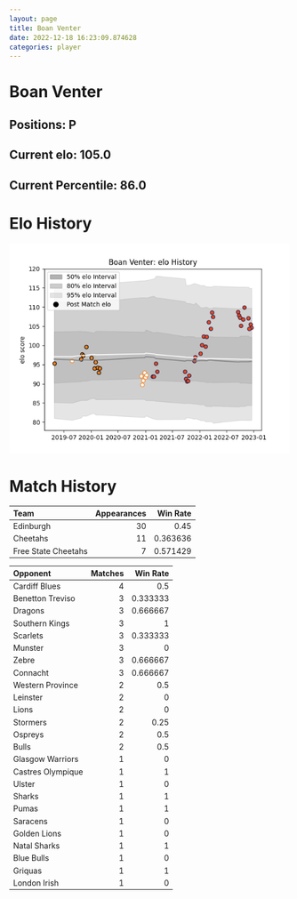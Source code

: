 ```yaml
---  
layout: page  
title: Boan Venter  
date: 2022-12-18 16:23:09.874628  
categories: player  
---
```

# Boan Venter

## Positions: P

## Current elo: 105.0

## Current Percentile: 86.0

# Elo History


![elo history](history_BoanVenter.png)
# Match History


| Team                |   Appearances |   Win Rate |
|:--------------------|--------------:|-----------:|
| Edinburgh           |            30 |   0.45     |
| Cheetahs            |            11 |   0.363636 |
| Free State Cheetahs |             7 |   0.571429 |

| Opponent          |   Matches |   Win Rate |
|:------------------|----------:|-----------:|
| Cardiff Blues     |         4 |   0.5      |
| Benetton Treviso  |         3 |   0.333333 |
| Dragons           |         3 |   0.666667 |
| Southern Kings    |         3 |   1        |
| Scarlets          |         3 |   0.333333 |
| Munster           |         3 |   0        |
| Zebre             |         3 |   0.666667 |
| Connacht          |         3 |   0.666667 |
| Western Province  |         2 |   0.5      |
| Leinster          |         2 |   0        |
| Lions             |         2 |   0        |
| Stormers          |         2 |   0.25     |
| Ospreys           |         2 |   0.5      |
| Bulls             |         2 |   0.5      |
| Glasgow Warriors  |         1 |   0        |
| Castres Olympique |         1 |   1        |
| Ulster            |         1 |   0        |
| Sharks            |         1 |   1        |
| Pumas             |         1 |   1        |
| Saracens          |         1 |   0        |
| Golden Lions      |         1 |   0        |
| Natal Sharks      |         1 |   1        |
| Blue Bulls        |         1 |   0        |
| Griquas           |         1 |   1        |
| London Irish      |         1 |   0        |